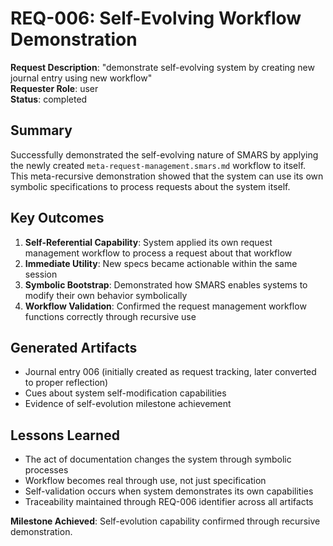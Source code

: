 # REQ-006: Self-Evolving Workflow Demonstration

**Request Description**: "demonstrate self-evolving system by creating new journal entry using new workflow"  
**Requester Role**: user  
**Status**: completed  

## Summary

Successfully demonstrated the self-evolving nature of SMARS by applying the newly created `meta-request-management.smars.md` workflow to itself. This meta-recursive demonstration showed that the system can use its own symbolic specifications to process requests about the system itself.

## Key Outcomes

1. **Self-Referential Capability**: System applied its own request management workflow to process a request about that workflow
2. **Immediate Utility**: New specs became actionable within the same session
3. **Symbolic Bootstrap**: Demonstrated how SMARS enables systems to modify their own behavior symbolically
4. **Workflow Validation**: Confirmed the request management workflow functions correctly through recursive use

## Generated Artifacts

- Journal entry 006 (initially created as request tracking, later converted to proper reflection)
- Cues about system self-modification capabilities
- Evidence of self-evolution milestone achievement

## Lessons Learned

- The act of documentation changes the system through symbolic processes
- Workflow becomes real through use, not just specification
- Self-validation occurs when system demonstrates its own capabilities
- Traceability maintained through REQ-006 identifier across all artifacts

**Milestone Achieved**: Self-evolution capability confirmed through recursive demonstration.